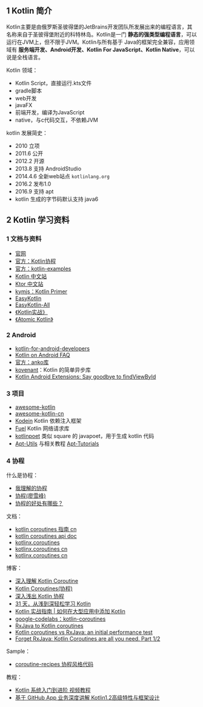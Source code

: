 ## 1 Kotlin 简介

Kotlin主要是由俄罗斯圣彼得堡的JetBrains开发团队所发展出来的编程语言，其名称来自于圣彼得堡附近的科特林岛。Kotlin是一门 **静态的强类型编程语言**，可以运行在JVM上，但不限于JVM。Kotlin与所有基于 Java的框架完全兼容，应用领域有 **服务端开发、Android开发、Kotlin For JavaScript、Kotlin Native**，可以说是全栈语言。

Kotlin 领域：

- Kotlin Script，直接运行.kts文件
- gradle脚本
- web开发
- javaFX
- 前端开发，编译为JavaScript
- native，与c代码交互，不依赖JVM

kotlin 发展简史：

- 2010 立项
- 2011.6 公开
- 2012.2 开源
- 2013.8 支持 AndroidStudio
- 2014.4.6 全新web站点 `kotlinlang.org`
- 2016.2 发布1.0
- 2016.9 支持 apt
- kotlin 生成的字节码默认支持 java6


## 2 Kotlin 学习资料

### 1 文档与资料

- [官网](https://kotlinlang.org/)
- [官方：Kotlin协程](https://github.com/Kotlin/kotlinx.coroutines)
- [官方：kotlin-examples](https://github.com/JetBrains/kotlin-examples)
- [Kotlin 中文站](https://www.kotlincn.net/)
- [Ktor 中文站](https://ktor.kotlincn.net/)
- [kymjs：Kotlin Primer](https://kymjs.com/code/2017/02/03/01/)
- [EasyKotlin](https://github.com/JackChan1999/EasyKotlin)
- [EasyKotlin-All](https://github.com/EasyKotlin)
- [《Kotlin实战》](https://panxl6.gitbooks.io/kotlin-in-action-in-chinese/content/introduction.html)
- [《Atomic Kotlin》]((https://github.com/BruceEckel/AtomicKotlinExamples))

### 2 Android

- [kotlin-for-android-developers](https://wangjiegulu.gitbooks.io/kotlin-for-android-developers-zh/guan_yu_ben_shu.html)
- [Kotlin on Android FAQ](https://developer.android.com/kotlin/faq.html)
- [官方：anko库](https://github.com/Kotlin/anko)
- [kovenant](http://kovenant.komponents.nl/)：Kotlin 的简单异步库
- [Kotlin Android Extensions: Say goodbye to findViewById](https://antonioleiva.com/kotlin-android-extensions/)

### 3 项目

- [awesome-kotlin](https://github.com/KotlinBy/awesome-kotlin)
- [awesome-kotlin-cn](https://github.com/kymjs/awesome-kotlin-cn)
- [Kodein](https://github.com/SalomonBrys/Kodein/) Kotlin 依赖注入框架
- [Fuel](https://github.com/kittinunf/Fuel) Kotlin 网络请求库
- [kotlinpoet](https://github.com/square/kotlinpoet) 类似 square 的 javapoet，用于生成 kotlin 代码
- [Apt-Utils](https://github.com/enbandari/Apt-Utils) 与相关教程 [Apt-Tutorials](https://github.com/enbandari/Apt-Tutorials)

### 4 协程

什么是协程：

- [我理解的协程](https://www.zybuluo.com/kuailezhishang/note/128823)
- [协程(廖雪峰)](http://www.liaoxuefeng.com/wiki/001374738125095c955c1e6d8bb493182103fac9270762a000/0013868328689835ecd883d910145dfa8227b539725e5ed000)
- [协程的好处有哪些？](https://www.zhihu.com/question/20511233/answer/24260355)

文档：

- [kotlin coroutines 指南 cn](https://www.kotlincn.net/docs/reference/coroutines.html)
- [kotlin coroutines api doc](https://kotlin.github.io/kotlinx.coroutines/kotlinx-coroutines-core/)
- [kotlinx.coroutines](https://github.com/Kotlin/kotlinx.coroutines)
- [kotlinx.coroutines cn](https://github.com/hltj/kotlinx.coroutines-cn)
- [kotlinx.coroutines cn](https://saplf.gitbooks.io/kotlinx-coroutines/content/)

博客：

- [深入理解 Kotlin Coroutine](https://blog.kotliner.cn/tags/Coroutine/)
- [Kotlin Coroutines(协程)](https://blog.dreamtobe.cn/kotlin-coroutines/)
- [深入浅出 Kotlin 协程](https://cloud.tencent.com/developer/article/1334825)
- [31 天，从浅到深轻松学习 Kotlin](https://mp.weixin.qq.com/s?__biz=MzAwODY4OTk2Mg==&mid=2652046391&idx=1&sn=46efa48076a4533f355af6351b76c012&chksm=808ca472b7fb2d64afc89edf6beba1540e5a6ff49ad6346bd5d72b3957fa5f9323e07b8aab03&mpshare=1&scene=1&srcid=0615eHvcY8XijqYM5CH09baV#rd)
- [Kotlin 实战指南 | 如何在大型应用中添加 Kotlin](https://mp.weixin.qq.com/s?__biz=MzAwODY4OTk2Mg==&mid=2652047413&idx=1&sn=d8b248868406fc641b8a11ccc16807a5&scene=21#wechat_redirect)
- [google-codelabs：kotlin-coroutines](https://codelabs.developers.google.com/codelabs/kotlin-coroutines/#0)
- [RxJava to Kotlin coroutines](https://medium.com/androiddevelopers/rxjava-to-kotlin-coroutines-1204c896a700)
- [Kotlin coroutines vs RxJava: an initial performance test](https://proandroiddev.com/kotlin-coroutines-vs-rxjava-an-initial-performance-test-68160cfc6723)
- [Forget RxJava: Kotlin Coroutines are all you need. Part 1/2](https://proandroiddev.com/forget-rxjava-kotlin-coroutines-are-all-you-need-part-1-2-4f62ecc4f99b)

Sample：

- [coroutine-recipes 协程风格代码](https://github.com/dmytrodanylyk/coroutine-recipes)

教程：

- [Kotlin 系统入门到进阶 视频教程](http://coding.imooc.com/class/108.html)
- [基于 GitHub App 业务深度讲解 Kotlin1.2高级特性与框架设计](https://coding.imooc.com/class/232.html)

